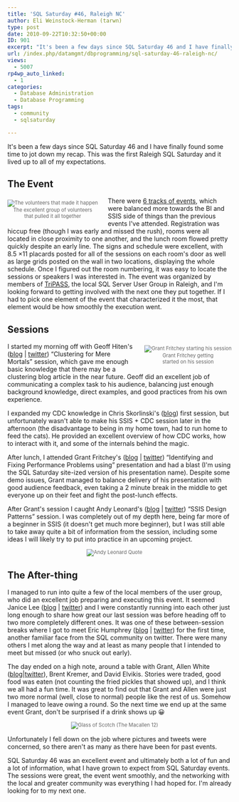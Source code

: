 ```yaml
---
title: 'SQL Saturday #46, Raleigh NC'
author: Eli Weinstock-Herman (tarwn)
type: post
date: 2010-09-22T10:32:50+00:00
ID: 901
excerpt: "It's been a few days since SQL Saturday 46 and I have finally found some time to jot down my recap. This was the first Raleigh SQL Saturday and it lived up to all of my expectations."
url: /index.php/datamgmt/dbprogramming/sql-saturday-46-raleigh-nc/
views:
  - 5007
rp4wp_auto_linked:
  - 1
categories:
  - Database Administration
  - Database Programming
tags:
  - community
  - sqlsaturday

---
```

It's been a few days since SQL Saturday 46 and I have finally found some time to jot down my recap. This was the first Raleigh SQL Saturday and it lived up to all of my expectations.

## The Event

<div style="float: left; margin: .5em 2em .5em 0px; color: #666666; font-size: 80%; text-align: center;">
  <img src="http://tiernok.com/LTDBlog/sqlsat46_2010/volunteers.png" alt="The volunteers that made it happen" /><br /> The excellent group of volunteers <br />that pulled it all together
</div>

There were [6 tracks of events][1], which were balanced more towards the BI and SSIS side of things than the previous events I've attended. Registration was hiccup free (though I was early and missed the rush), rooms were all located in close proximity to one another, and the lunch room flowed pretty quickly despite an early line. The signs and schedule were excellent, with 8.5 ×11 placards posted for all of the sessions on each room's door as well as large grids posted on the wall in two locations, displaying the whole schedule. Once I figured out the room numbering, it was easy to locate the sessions or speakers I was interested in. The event was organized by members of [TriPASS][2], the local SQL Server User Group in Raleigh, and I'm looking forward to getting involved with the next one they put together. If I had to pick one element of the event that characterized it the most, that element would be how smoothly the execution went.

## Sessions

<div style="float: right; margin: .5em 0 .5em 2em; color: #666666; font-size: 80%; text-align: center;">
  <img src="http://tiernok.com/LTDBlog/sqlsat46_2010/grant.png" alt="Grant Fritchey starting his session" /><br /> Grant Fritchey getting <br /> started on his session
</div>

I started my morning off with Geoff Hiten's ([blog][3] | [twitter][4]) “Clustering for Mere Mortals” session, which gave me enough basic knowledge that there may be a clustering blog article in the near future. Geoff did an excellent job of communicating a complex task to his audience, balancing just enough background knowledge, direct examples, and good practices from his own experience.

I expanded my CDC knowledge in Chris Skorlinski's ([blog][5]) first session, but unfortunately wasn't able to make his SSIS + CDC session later in the afternoon (the disadvantage to being in my home town, had to run home to feed the cats). He provided an excellent overview of how CDC works, how to interact with it, and some of the internals behind the magic.

After lunch, I attended Grant Fritchey's ([blog][6] | [twitter][7]) “Identifying and Fixing Performance Problems using” presentation and had a blast (I'm using the SQL Saturday site-ized version of his presentation name). Despite some demo issues, Grant managed to balance delivery of his presentation with good audience feedback, even taking a 2 minute break in the middle to get everyone up on their feet and fight the post-lunch effects. 

After Grant's session I caught Andy Leonard's ([blog][8] | [twitter][9]) “SSIS Design Patterns” session. I was completely out of my depth here, being far more of a beginner in SSIS (it doesn't get much more beginner), but I was still able to take away quite a bit of information from the session, including some ideas I will likely try to put into practice in an upcoming project.

<div style="margin: .5em 2em .5em 0px; color: #666666; font-size: 80%; text-align: center;">
  <img src="http://tiernok.com/LTDBlog/sqlsat46_2010/andyquote.png" alt="Andy Leonard Quote" />
</div>

## The After-thing

I managed to run into quite a few of the local members of the user group, who did an excellent job preparing and executing this event. It seemed Janice Lee ([blog][10] | [twitter][11]) and I were constantly running into each other just long enough to share how great our last session was before heading off to two more completely different ones. It was one of these between-session breaks where I got to meet Eric Humphrey ([blog][12] | [twitter][13]) for the first time, another familiar face from the SQL community on twitter. There were many others I met along the way and at least as many people that I intended to meet but missed (or who snuck out early). 

The day ended on a high note, around a table with Grant, Allen White ([blog][14]|[twitter][15]), Brent Kremer, and David Elvikis. Stories were traded, good food was eaten (not counting the fried pickles that showed up), and I think we all had a fun time. It was great to find out that Grant and Allen were just two more normal (well, close to normal) people like the rest of us. Somehow I managed to leave owing a round. So the next time we end up at the same event Grant, don't be surprised if a drink shows up 😀

<div style="margin: .5em 2em .5em 0px; color: #666666; font-size: 80%; text-align: center;">
  <img src="http://tiernok.com/LTDBlog/sqlsat46_2010/scotch.png" alt="Glass of Scotch (The Macallen 12)" />
</div>

Unfortunately I fell down on the job where pictures and tweets were concerned, so there aren't as many as there have been for past events. 

SQL Saturday 46 was an excellent event and ultimately both a lot of fun and a lot of information, what I have grown to expect from SQL Saturday events. The sessions were great, the event went smoothly, and the networking with the local and greater community was everything I had hoped for. I'm already looking for to my next one.

 [1]: http://www.sqlsaturday.com/46/schedule.aspx "Check out the full schedule"
 [2]: http://tripass.org "Visit the TriPASS site"
 [3]: http://weblogs.sqlteam.com/geoffh/default.aspx "Geoff Hiten's blog"
 [4]: http://twitter.com/sqlcraftsman "SQLCraftsman on Twitter"
 [5]: http://blogs.msdn.com/b/repltalk/ "Visit Chris's blog"
 [6]: http://scarydba.wordpress.com/ "Visit Grant's blog"
 [7]: http://twitter.com/GFritchey "GFritchey on Twitter"
 [8]: http://sqlblog.com/blogs/andy_leonard/ "Visit Andy's blog"
 [9]: http://twitter.com/AndyLeonard "AndyLeonard on Twitter"
 [10]: http://janiceclee.com/ "Visit Janice's blog"
 [11]: http://twitter.com/JaniceLee "JaniceLee on Twitter"
 [12]: http://lotsahelp.blogspot.com/ "Visit Eric's blog"
 [13]: http://twitter.com/lotsahelp "Lotsahelp on Twitter"
 [14]: http://sqlblog.com/blogs/allen_white/default.aspx "Check out Allen's blog"
 [15]: http://twitter.com/sqlrunr "SQLRunr on Twitter"